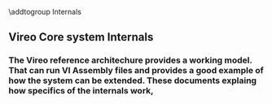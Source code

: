<!--
Copyright (c) 2020 National Instruments
SPDX-License-Identifier: MIT
-->

\addtogroup Internals

## Vireo Core system Internals

### The Vireo reference architechure provides a working model. That can run VI Assembly files and provides a good example of how the system can be extended. These documents explaing how specifics of the internals work, 
